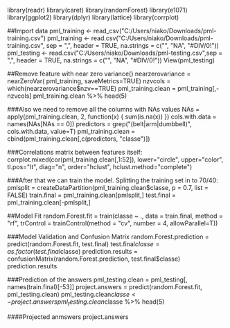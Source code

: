 library(readr)
library(caret)
library(randomForest)
library(e1071)
library(ggplot2)
library(dplyr)
library(lattice)
library(corrplot)


##Import data
pml_training <- read_csv("C:/Users/niako/Downloads/pml-training.csv")
pml_training <- read.csv("C:/Users/niako/Downloads/pml-training.csv", sep = ",", header = TRUE, na.strings = c("", "NA", "#DIV/0!"))
pml_testing <- read.csv("C:/Users/niako/Downloads/pml-testing.csv",sep = ",", header = TRUE, na.strings = c("", "NA", "#DIV/0!"))
View(pml_testing)  


##Remove feature with near zero variance()
nearzerovariance  = nearZeroVar( pml_training, saveMetrics=TRUE)
nzvcols = which(nearzerovariance$nzv==TRUE)
pml_training.clean = pml_training[,-nzvcols]
pml_training.clean %>% head(5)



###Also we need to remove all the columns with NAs values
NAs = apply(pml_training.clean, 2, function(x) { sum(is.na(x)) })
cols.with.data = names(NAs[NAs == 0])
predictors = grep("(belt|arm|dumbbell)", cols.with.data, value=T)
pml_training.clean = cbind(pml_training.clean[,c(predictors, "classe")])

###Correlations matrix between features itself:
corrplot.mixed(cor(pml_training.clean[,1:52]), lower="circle", upper="color", 
               tl.pos="lt", diag="n", order="hclust", hclust.method="complete")

###After that we can train the model. Splitting the training set in to 70/40:
pmlsplit  = createDataPartition(pml_training.clean$classe, p = 0.7, list = FALSE)
train.final = pml_training.clean[pmlsplit,]
test.final = pml_training.clean[-pmlsplit,]

##Model Fit
random.Forest.fit = train(classe ~ ., data = train.final, method = "rf", trControl = trainControl(method = "cv", number = 4, allowParallel=T))

###Model Validation and Confusion Matrix
random.Forest.prediction = predict(random.Forest.fit, test.final)
test.final$classe=as.factor(test.final$classe)
prediction.results = confusionMatrix(random.Forest.prediction, test.final$classe)
prediction.results

###Prediction of the answers
pml_testing.clean = pml_testing[, names(train.final)[-53]]
project.answers = predict(random.Forest.fit, pml_testing.clean)
pml_testing.clean$classe <- project.answers
pml_testing.clean$classe %>% head(5)

####Projected anmswers
project.answers
 
